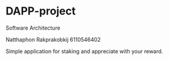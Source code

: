 # DAPP-project
Software Architecture

Natthaphon Rakprakobkij 6110546402

Simple application for staking and appreciate with your reward.
